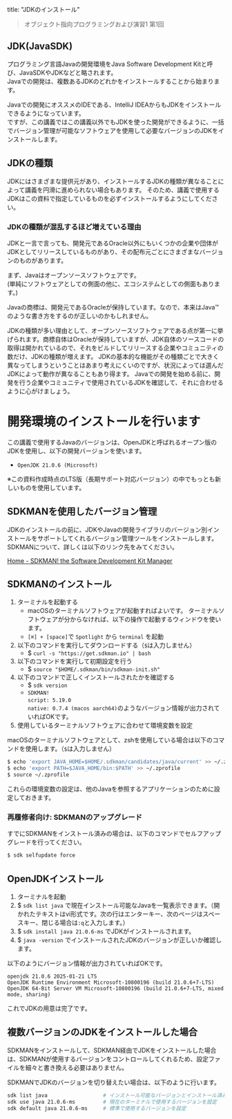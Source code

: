 
title: "JDKのインストール"

>オブジェクト指向プログラミングおよび演習1 第1回

## JDK(JavaSDK)

プログラミング言語Javaの開発環境をJava Software Development Kitと呼び、JavaSDKやJDKなどと略されます。  
Javaでの開発は、複数あるJDKのどれかをインストールすることから始まります。

Javaでの開発にオススメのIDEである、IntelliJ IDEAからもJDKをインストールできるようになっています。  
ですが、この講義ではこの講義以外でもJDKを使った開発ができるように、一括でバージョン管理が可能なソフトウェアを使用して必要なバージョンのJDKをインストールします。

## JDKの種類

JDKにはさまざまな提供元があり、インストールするJDKの種類が異なることによって講義を円滑に進められない場合もあります。
そのため、講義で使用するJDKはこの資料で指定しているものを必ずインストールするようにしてください。

### JDKの種類が混乱するほど増えている理由

JDKと一言で言っても、開発元であるOracle以外にもいくつかの企業や団体がJDKとしてリリースしているものがあり、その配布元ごとにさまざまなバージョンのものがあります。

まず、Javaはオープンソースソフトウェアです。  
(単純にソフトウェアとしての側面の他に、エコシステムとしての側面もあります。)

Javaの商標は、開発元であるOracleが保持しています。なので、本来はJava™のような書き方をするのが正しいのかもしれません。

JDKの種類が多い理由として、オープンソースソフトウェアである点が第一に挙げられます。商標自体はOracleが保持していますが、JDK自体のソースコードの取得は開かれているので、それをビルドしてリリースする企業やコミュニティの数だけ、JDKの種類が増えます。
JDKの基本的な機能がその種類ごとで大きく異なってしまうということはあまり考えにくいのですが、状況によっては選んだJDKによって動作が異なることもあり得ます。
Javaでの開発を始める前に、開発を行う企業やコミュニティで使用されているJDKを確認して、それに合わせるように心がけましょう。

# 開発環境のインストールを行います

この講義で使用するJavaのバージョンは、OpenJDKと呼ばれるオープン版のJDKを使用し、以下の開発バージョンを使います。

- `OpenJDK 21.0.6 (Microsoft)`

※この資料作成時点のLTS版（長期サポート対応バージョン）の中でもっとも新しいものを使用しています。


## SDKMANを使用したバージョン管理

JDKのインストールの前に、JDKやJavaの開発ライブラリのバージョン別インストールをサポートしてくれるバージョン管理ツールをインストールします。
SDKMANについて、詳しくは以下のリンク先をみてください。

[Home - SDKMAN! the Software Development Kit Manager](https://sdkman.io/)

## SDKMANのインストール

1. ターミナルを起動する
    - macOSのターミナルソフトウェアが起動すればよいです。  ターミナルソフトウェアが分からなければ、以下の操作で起動するウィンドウを使います。
    - `[⌘] + [space]`で `Spotlight` から `terminal` を起動
2. 以下のコマンドを実行してダウンロードする（`$`は入力しません）
    - $ `curl -s "https://get.sdkman.io" | bash`
3. 以下のコマンドを実行して初期設定を行う
    - $ `source "$HOME/.sdkman/bin/sdkman-init.sh"`
4. 以下のコマンドで正しくインストールされたかを確認する
    - $ `sdk version`
    - ```SDKMAN!```<br>```script: 5.19.0```<br>```native: 0.7.4 (macos aarch64)```のようなバージョン情報が出力されていればOKです。
5. 使用しているターミナルソフトウェアに合わせて環境変数を設定

macOSのターミナルソフトウェアとして、zshを使用している場合は以下のコマンドを使用します。（`$`は入力しません）

```zsh
$ echo 'export JAVA_HOME=$HOME/.sdkman/candidates/java/current' >> ~/.zprofile
$ echo 'export PATH=$JAVA_HOME/bin:$PATH' >> ~/.zprofile
$ source ~/.zprofile
```

これらの環境変数の設定は、他のJavaを参照するアプリケーションのために設定しておきます。

### 再履修者向け: SDKMANのアップグレード

すでにSDKMANをインストール済みの場合は、以下のコマンドでセルフアップグレードを行ってください。

```bash
$ sdk selfupdate force
```

## OpenJDKインストール

1. ターミナルを起動
2. $ `sdk list java` で現在インストール可能なJavaを一覧表示できます。（開かれたテキストはvi形式です。次の行はエンターキー、次のページはスペースキー、閉じる場合は`:q`と入力します。）
3. $ `sdk install java 21.0.6-ms` でJDKがインストールされます。
4. $ `java -version` でインストールされたJDKのバージョンが正しいか確認します。

以下のようにバージョン情報が出力されていればOKです。

```
openjdk 21.0.6 2025-01-21 LTS
OpenJDK Runtime Environment Microsoft-10800196 (build 21.0.6+7-LTS)
OpenJDK 64-Bit Server VM Microsoft-10800196 (build 21.0.6+7-LTS, mixed mode, sharing)
```

これでJDKの用意は完了です。


## 複数バージョンのJDKをインストールした場合

SDKMANをインストールして、SDKMAN経由でJDKをインストールした場合は、SDKMANが使用するバージョンをコントロールしてくれるため、設定ファイルを細々と書き換える必要はありません。

SDKMANでJDKのバージョンを切り替えたい場合は、以下のように行います。

```bash
sdk list java                  # インストール可能なバージョンとインストール済みのバージョンを確認
sdk use java 21.0.6-ms         # 現在のターミナルで使用するバージョンを設定
sdk default java 21.0.6-ms     # 標準で使用するバージョンを設定
```


